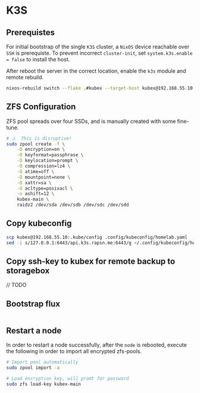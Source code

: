 # K3S

## Prerequistes

For initial bootstrap of the single `K3S` cluster, a `NixOS` device reachable over `SSH` is prerequiste.
To prevent incorrect `cluster-init`, set `system.k3s.enable = false` to install the host.

After reboot the server in the correct location, enable the `k3s` module and remote rebuild.

```bash
nixos-rebuild switch --flake .#kubex --target-host kubex@192.168.55.10 --use-remote-sudo
```

## ZFS Configuration

ZFS pool spreads over four SSDs, and is manually created with some fine-tune.

```bash
# ⚠️  This is disruptive!
sudo zpool create -f \
    -O encryption=on \
    -O keyformat=passphrase \
    -O keylocation=prompt \
    -O compression=lz4 \
    -O atime=off \
    -O mountpoint=none \
    -O xattr=sa \
    -O acltype=posixacl \
    -o ashift=12 \
    kubex-main \
    raidz2 /dev/sda /dev/sdb /dev/sdc /dev/sdd
```

## Copy kubeconfig

```bash
scp kubex@192.168.55.10:.kube/config .config/kubeconfig/homelab.yaml
sed -i s/127.0.0.1:6443/api.k3s.rapsn.me:6443/g ~/.config/kubeconfig/homelab.yaml
```

## Copy ssh-key to kubex for remote backup to storagebox

// TODO

## Bootstrap flux

```bash

```

## Restart a node
In order to restart a node successfully, after the `node` is rebooted, execute the following in order to import all encrypted zfs-pools.

```bash
# Import pool automatically
sudo zpool import -a

# Load encryption key, will promt for password
sudo zfs load-key kubex-main
```
